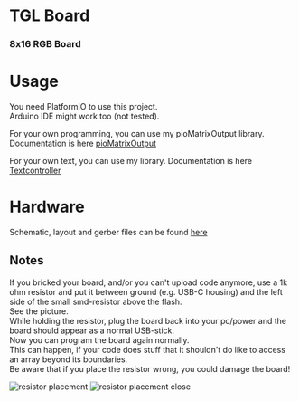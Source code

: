 # TGL Board

### 8x16 RGB Board

# Usage
You need PlatformIO to use this project.  
Arduino IDE might work too (not tested).

For your own programming, you can use my pioMatrixOutput library.
Documentation is here [pioMatrixOutput](READMEpioMatrixOutput.md)

For your own text, you can use my library.
Documentation is here [Textcontroller](README_textController.md)


# Hardware

Schematic, layout and gerber files can be found [here](hardware)  

## Notes
If you bricked your board,
and/or you can't upload code anymore,
use a 1k ohm resistor and put it between ground (e.g. USB-C housing)
and the left side of the small smd-resistor above the flash.  
See the picture.  
While holding the resistor, plug the board back into your pc/power and the board should appear as a normal USB-stick.  
Now you can program the board again normally.  
This can happen, if your code does stuff that it shouldn't do like to access an array beyond its boundaries.  
Be aware that if you place the resistor wrong, you could damage the board!

![resistor placement](assets/images/resistorPlacement.png "resistorPlacement")
![resistor placement close](assets/images/resistorPlacementClose.png "resistorPlacementClose")
